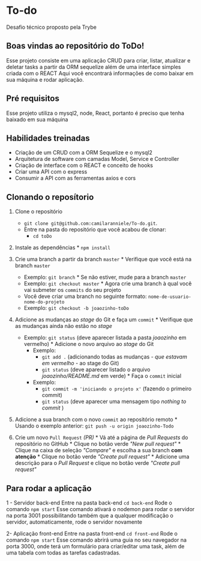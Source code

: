 # To-do
Desafio técnico proposto pela Trybe


## Boas vindas ao repositório do ToDo!
Esse projeto consiste em uma aplicação CRUD para criar, listar, atualizar e deletar tasks a partir da ORM sequelize além de uma interface simples criada com o REACT
Aqui você encontrará informações de como baixar em sua máquina e rodar aplicação.

## Pré requisitos
  Esse projeto utiliza o mysql2, node, React, portanto é preciso que tenha baixado em sua máquina
  
## Habilidades treinadas
  - Criação de um CRUD com a ORM Sequelize e o mysql2
  - Arquitetura de software com camadas Model, Service e Controller
  - Criação de interface com o REACT e conceito de hooks
  - Criar uma API com o express
  - Consumir a API com as ferramentas axios e cors
  
  
## Clonando o reposítorio
1. Clone o repositório
    * `git clone git@github.com:camilaranniele/To-do.git`.
    * Entre na pasta do repositório que você acabou de clonar:
      * `cd toDo`

  2. Instale as dependências
    * `npm install`

  3. Crie uma branch a partir da branch `master`
    * Verifique que você está na branch `master`
      * Exemplo: `git branch`
    * Se não estiver, mude para a branch `master`
      * Exemplo: `git checkout master`
    * Agora crie uma branch à qual você vai submeter os `commits` do seu projeto
      * Você deve criar uma branch no seguinte formato: `nome-de-usuario-nome-do-projeto`
      * Exemplo: `git checkout -b joaozinho-toDo`

  4. Adicione as mudanças ao _stage_ do Git e faça um `commit`
    * Verifique que as mudanças ainda não estão no _stage_
      * Exemplo: `git status` (deve aparecer listada a pasta _joaozinho_ em vermelho)
    * Adicione o novo arquivo ao _stage_ do Git
        * Exemplo:
          * `git add .` (adicionando todas as mudanças - _que estavam em vermelho_ - ao stage do Git)
          * `git status` (deve aparecer listado o arquivo _joaozinho/README.md_ em verde)
    * Faça o `commit` inicial
        * Exemplo:
          * `git commit -m 'iniciando o projeto x'` (fazendo o primeiro commit)
          * `git status` (deve aparecer uma mensagem tipo _nothing to commit_ )

  5. Adicione a sua branch com o novo `commit` ao repositório remoto
    * Usando o exemplo anterior: `git push -u origin joaozinho-Todo`

  6. Crie um novo `Pull Request` _(PR)_
    * Vá até a página de _Pull Requests_ do repositório no GitHub
    * Clique no botão verde _"New pull request"_
    * Clique na caixa de seleção _"Compare"_ e escolha a sua branch **com atenção**
    * Clique no botão verde _"Create pull request"_
    * Adicione uma descrição para o _Pull Request_ e clique no botão verde _"Create pull request"_
    
    
 ## Para rodar a aplicação
   1 - Servidor back-end
    Entre na pasta back-end `cd back-end`
    Rode o comando `npm start` Esse comando ativará o nodemon para rodar o servidor na porta 3001 possibilitando também que a qualquer modificação o servidor, automaticamente, rode o servidor novamente
    
  2- Aplicação front-end
      Entre na pasta front-end `cd front-end`
      Rode o comando `npm start` Esse comando abrirá uma guia no seu navegador na porta 3000, onde terá um formulário para criar/editar uma task, além de uma tabela com todas as tarefas cadastradas.
  


